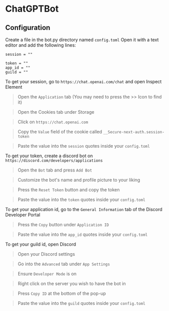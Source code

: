# ChatGPTBot

## Configuration

Create a file in the bot.py directory named `config.toml`
Open it with a text editor and add the following lines:
```
session = ""

token = ""
app_id = ""
guild = ""
```
  
To get your session, go to `https://chat.openai.com/chat` and open Inspect Element
> Open the `Application` tab (You may need to press the >> Icon to find it)

> Open the Cookies tab under Storage

> Click on `https://chat.openai.com`

> Copy the `Value` field of the cookie called `__Secure-next-auth.session-token`

> Paste the value into the `session` quotes inside your `config.toml`

To get your token, create a discord bot on `https://discord.com/developers/applications`
> Open the `Bot` tab and press `Add Bot`

> Customize the bot's name and profile picture to your liking

> Press the `Reset Token` button and copy the token

> Paste the value into the `token` quotes inside your `config.toml`

To get your application id, go to the `General Information` tab of the Discord Developer Portal
> Press the `Copy` button under `Application ID`

> Paste the value into the `app_id` quotes inside your `config.toml`

To get your guild id, open Discord
> Open your Discord settings

> Go into the `Advanced` tab under `App Settings`

> Ensure `Developer Mode` is on

> Right click on the server you wish to have the bot in

> Press `Copy ID` at the bottom of the pop-up

> Paste the value into the `guild` quotes inside your `config.toml`
